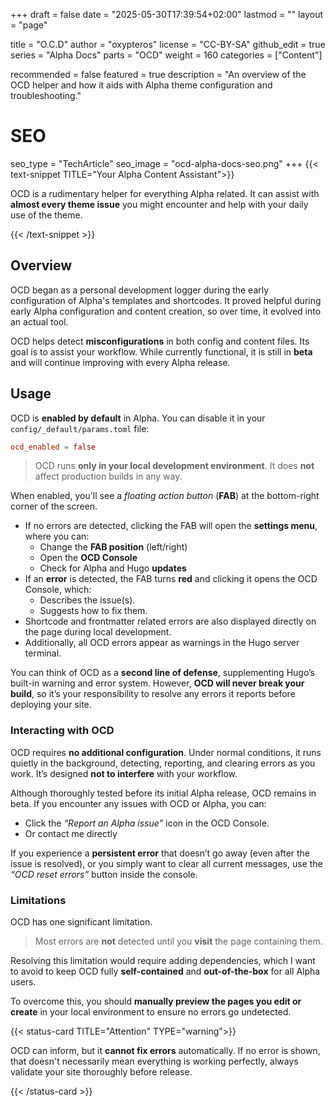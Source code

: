 +++
draft = false
date = "2025-05-30T17:39:54+02:00"
lastmod = ""
layout = "page"

title = "O.C.D"
author = "oxypteros"
license = "CC-BY-SA"
github_edit = true
series = "Alpha Docs"
  parts = "OCD"
  weight = 160
categories = ["Content"]

recommended = false
featured = true
description = "An overview of the OCD helper and how it aids with Alpha theme configuration and troubleshooting."
# SEO
seo_type = "TechArticle"
seo_image = "ocd-alpha-docs-seo.png"
+++
{{< text-snippet TITLE="Your Alpha Content Assistant">}}

OCD is a rudimentary helper for everything Alpha related. It can assist with **almost every theme issue** you might encounter and help with your daily use of the theme.

{{< /text-snippet >}}

## Overview
OCD began as a personal development logger during the early configuration of Alpha's templates and shortcodes. It proved helpful during early Alpha configuration and content creation, so over time, it evolved into an actual tool.

OCD helps detect **misconfigurations** in both config and content files. Its goal is to assist your workflow. While currently functional, it is still in **beta** and will continue improving with every Alpha release.

## Usage

OCD is **enabled by default** in Alpha. You can disable it in your `config/_default/params.toml` file:

```toml
ocd_enabled = false
```
> OCD runs **only in your local development environment**. 
> It does **not** affect production builds in any way.

When enabled, you'll see a *floating action button* (**FAB**) at the bottom-right corner of the screen.
- If no errors are detected, clicking the FAB will open the **settings menu**, where you can:
  - Change the **FAB position** (left/right)
  - Open the **OCD Console**
  - Check for Alpha and Hugo **updates**
- If an **error** is detected, the FAB turns **red** and clicking it opens the OCD Console, which:
  - Describes the issue(s).
  - Suggests how to fix them.
- Shortcode and frontmatter related errors are also displayed directly on the page during local development.
- Additionally, all OCD errors appear as warnings in the Hugo server terminal.

You can think of OCD as a **second line of defense**, supplementing Hugo’s built-in warning and error system.
However, **OCD will never break your build**, so it’s your responsibility to resolve any errors it reports before deploying your site.

### Interacting with OCD
OCD requires **no additional configuration**. Under normal conditions, it runs quietly in the background, detecting, reporting, and clearing errors as you work. It’s designed **not to interfere** with your workflow.

Although thoroughly tested before its initial Alpha release, OCD remains in beta. If you encounter any issues with OCD or Alpha, you can:
- Click the *“Report an Alpha issue”* icon in the OCD Console. 
- Or contact me directly

If you experience a **persistent error** that doesn’t go away (even after the issue is resolved), or you simply want to clear all current messages, use the *“OCD reset errors”* button inside the console.

### Limitations
OCD has one significant limitation.

> Most errors are **not** detected until you **visit** the page containing them.

Resolving this limitation would require adding dependencies, which I want to avoid to keep OCD fully **self-contained** and **out-of-the-box** for all Alpha users.

To overcome this, you should **manually preview the pages you edit or create** in your local environment to ensure no errors go undetected.

{{< status-card TITLE="Attention" TYPE="warning">}}

OCD can inform, but it **cannot fix errors** automatically.
If no error is shown, that doesn't necessarily mean everything is working perfectly, always validate your site thoroughly before release.

{{< /status-card >}}

<!--
## Error Code Reference [^1]
ocd-config-100
: `title` value is missing in `hugo.toml`

ocd-lang-100
: `languageName` value is missing in `config/_default/languages.toml`

ocd-params-100
:  Invalid `established_year` value set in `config/_default/params.toml`

ocd-params-101
: `established_year` value set to future year in `config/_default/params.toml`

[^1]: Incomplete list (under development)-->